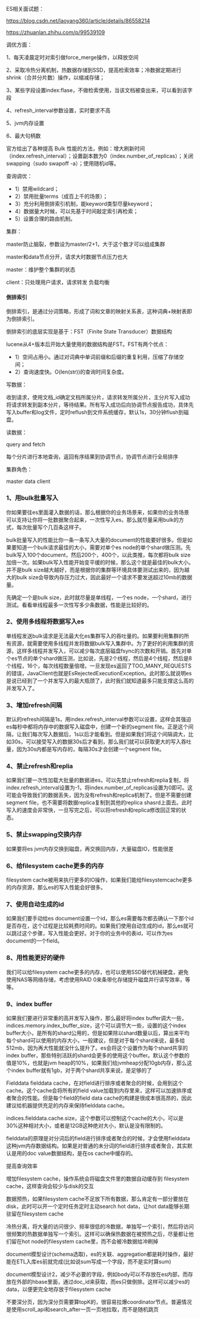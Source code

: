ES相关面试题：

https://blog.csdn.net/laoyang360/article/details/86558214

https://zhuanlan.zhihu.com/p/99539109



调优方面：

1、每天凌晨定时对索引做force_merge操作，以释放空间

2、采取冷热分离机制，热数据存储到SSD，提高检索效率；冷数据定期进行shrink（合并分片数）操作，以缩减存储；

3、某些字段设置index:flase，不做检索使用，当该文档被查出来，可以看到该字段

4、refresh_interval参数设置，实时要求不高

5、jvm内存设置

6、最大句柄数



官方给出了各种提高 Bulk 性能的方法，例如：增大刷新时间（index.refresh_interval）；设置副本数为0（index.number_of_replicas）；关闭swapping（sudo swapoff -a）；使用随机id等。



查询调优：

- 1）禁用wildcard；
- 2）禁用批量terms（成百上千的场景）；
- 3）充分利用倒排索引机制，能keyword类型尽量keyword；
- 4）数据量大时候，可以先基于时间敲定索引再检索；
- 5）设置合理的路由机制。



集群：

master防止脑裂，参数设为master/2+1，大于这个数才可以组成集群

master和data节点分开，请求大时数据节点压力也大

master：维护整个集群的状态

client：只处理用户请求，请求转发 负载均衡



#### 倒排索引

倒排索引，是通过分词策略，形成了词和文章的映射关系表，这种词典+映射表即为倒排索引。

倒排索引的底层实现是基于：FST（Finite State Transducer）数据结构

lucene从4+版本后开始大量使用的数据结构是FST。FST有两个优点：

- 1）空间占用小。通过对词典中单词前缀和后缀的重复利用，压缩了存储空间；
- 2）查询速度快。O(len(str))的查询时间复杂度。





写数据：

收到请求，使用文档_id确定文档所属分片，请求转发所属分片，主分片写入成功将请求转发到副本分片，等待结果。所有写入成功后向协调节点报告成功，具体先写入buffer和log文件，定时reflush到文件系统缓存，默认1s，30分钟flush到磁盘。

读数据：

query and  fetch

每个分片进行本地查询，返回有序结果到协调节点，协调节点进行全局排序



集群角色：

master    data    client







### 1、用bulk批量写入

你如果要往es里面灌入数据的话，那么根据你的业务场景来，如果你的业务场景可以支持让你将一批数据聚合起来，一次性写入es，那么就尽量采用bulk的方式，每次批量写个几百条这样子。

bulk批量写入的性能比你一条一条写入大量的document的性能要好很多。但是如果要知道一个bulk请求最佳的大小，需要对单个es node的单个shard做压测。先bulk写入100个document，然后200个，400个，以此类推，每次都将bulk size加倍一次。如果bulk写入性能开始变平缓的时候，那么这个就是最佳的bulk大小。并不是bulk size越大越好，而是根据你的集群等环境具体要测试出来的，因为越大的bulk size会导致内存压力过大，因此最好一个请求不要发送超过10mb的数据量。

先确定一个是bulk size，此时就尽量是单线程，一个es node，一个shard，进行测试。看看单线程最多一次性写多少条数据，性能是比较好的。

### 2、使用多线程将数据写入es

单线程发送bulk请求是无法最大化es集群写入的吞吐量的。如果要利用集群的所有资源，就需要使用多线程并发将数据bulk写入集群中。为了更好的利用集群的资源，这样多线程并发写入，可以减少每次底层磁盘fsync的次数和开销。首先对单个es节点的单个shard做压测，比如说，先是2个线程，然后是4个线程，然后是8个线程，16个，每次线程数量倍增。一旦发现es返回了TOO_MANY_REQUESTS的错误，JavaClient也就是EsRejectedExecutionException。此时那么就说明es是说已经到了一个并发写入的最大瓶颈了，此时我们就知道最多只能支撑这么高的并发写入了。

### 3、增加refresh间隔

默认的refresh间隔是1s，用index.refresh_interval参数可以设置，这样会其强迫es每秒中都将内存中的数据写入磁盘中，创建一个新的segment file。正是这个间隔，让我们每次写入数据后，1s以后才能看到。但是如果我们将这个间隔调大，比如30s，可以接受写入的数据30s后才看到，那么我们就可以获取更大的写入吞吐量，因为30s内都是写内存的，每隔30s才会创建一个segment file。

### 4、禁止refresh和replia

如果我们要一次性加载大批量的数据进es，可以先禁止refresh和replia复制，将index.refresh_interval设置为-1，将index.number_of_replicas设置为0即可。这可能会导致我们的数据丢失，因为没有refresh和replica机制了。但是不需要创建segment file，也不需要将数据replica复制到其他的replica shasrd上面去。此时写入的速度会非常快，一旦写完之后，可以将refresh和replica修改回正常的状态。

### 5、禁止swapping交换内存

如果要将es jvm内存交换到磁盘，再交换回内存，大量磁盘IO，性能很差

### 6、给filesystem cache更多的内存

filesystem cache被用来执行更多的IO操作，如果我们能给filesystemcache更多的内存资源，那么es的写入性能会好很多。

### 7、使用自动生成的id

如果我们要手动给es document设置一个id，那么es需要每次都去确认一下那个id是否存在，这个过程是比较耗费时间的。如果我们使用自动生成的id，那么es就可以跳过这个步骤，写入性能会更好。对于你的业务中的表id，可以作为es document的一个field。

### 8、用性能更好的硬件

我们可以给filesystem cache更多的内存，也可以使用SSD替代机械硬盘，避免使用NAS等网络存储，考虑使用RAID 0来条带化存储提升磁盘并行读写效率，等等。

### 9、index buffer

如果我们要进行非常重的高并发写入操作，那么最好将index buffer调大一些，indices.memory.index_buffer_size，这个可以调节大一些，设置的这个index buffer大小，是所有的shard公用的，但是如果除以shard数量以后，算出来平均每个shard可以使用的内存大小，一般建议，但是对于每个shard来说，最多给512mb，因为再大性能就没什么提升了。es会将这个设置作为每个shard共享的index buffer，那些特别活跃的shard会更多的使用这个buffer。默认这个参数的值是10%，也就是jvm heap的10%，如果我们给jvmheap分配10gb内存，那么这个index buffer就有1gb，对于两个shard共享来说，是足够的了






Fielddata
fielddata cache，在对field进行排序或者聚合的时候，会用到这个cache。这个cache会将所有的field value加载到内存里来，这样可以加速排序或者聚合的性能。但是每个field的field data cache的构建是很成本很高昂的，因此建议给机器提供充足的内存来保持fielddata cache。



indices.fielddata.cache.size，这个参数可以控制这个cache的大小，可以是30%这种相对大小，或者是12GB这种绝对大小，默认是没有限制的。

fielddata的原理是对分词后的field进行排序或者聚合的时候，才会使用fielddata这种jvm内存数据结构。如果是对普通的未分词的field进行排序或者聚合，其实默认是用的doc value数据结构，是在os cache中缓存的。






提高查询效率

增加filesystem cache，操作系统会将磁盘文件里的数据自动缓存到 filesystem cache，这样查询会较少与disk的交互

数据预热，如果filesystem cache不足放下所有数据，那么肯定有一部分要放在disk，此时可以开一个定时任务定时主动search hot data，让hot data能够长期驻留在filesystem cache

冷热分离，将大量的访问很少、频率很低的冷数据，单独写一个索引，然后将访问很频繁的热数据单独写一个索引。这样可以确保热数据在被预热之后，尽量都让他们留在hot node的filesystem cache里，而不会被冷数据给冲刷掉

document模型设计(schema选取)，es的关联、aggregation都是耗时操作，最好能在ETL入库es前就完成(比如说sum写成一个字段，而不是实时算sum)

document模型设计2，减少不必要的字段，例如body可以不存放在es内部，而存放在外部的hbase里面，通过doc_id来获取，而es只做倒排。这样可以减少es的data，以便更完全地存放于filesystem cache

不要深分页，因为深分页需要算topK的，很容易拉爆coordinator节点。普遍情况是使用scroll_api和search_after一页一页地拉取，而不是随机跳页
